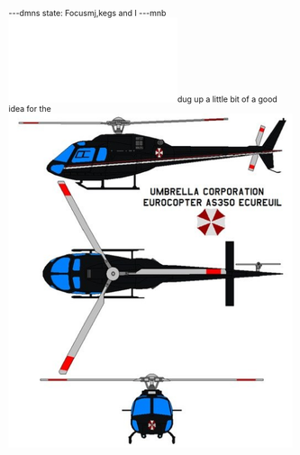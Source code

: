 ---dmns
state: Focusmj,kegs and I 
---mnb
![grut](../russian_naval_fleet/grut.md)dug up a little bit of a good idea for the![](0ohdJD26frA.jpg) 
<!-- AAE91917 -->